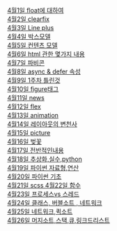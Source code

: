 <a href="https://github.com/hbsowo58/FastCampus_Summary/blob/master/README/2019-04/0401.md"> 4월1일 float에 대하여 <br>
<a href="https://github.com/hbsowo58/FastCampus_Summary/blob/master/README/2019-04/0402.md"> 4월2일 clearfix  <br>
<a href="https://github.com/hbsowo58/FastCampus_Summary/blob/master/README/2019-04/0403.md"> 4월3일 Line plus  <br>
<a href="https://github.com/hbsowo58/FastCampus_Summary/blob/master/README/2019-04/0404.md"> 4월4일 박스모델 <br>
<a href="https://github.com/hbsowo58/FastCampus_Summary/blob/master/README/2019-04/2019-04/0405.md"> 4월5일 컨텐츠 모델 <br>
<a href="https://github.com/hbsowo58/FastCampus_Summary/blob/master/README/2019-04/0406.md"> 4월6일 html 관한 몇가지 내용 <br>
<a href="https://github.com/hbsowo58/FastCampus_Summary/blob/master/README/2019-04/0407.md"> 4월7일 파비콘 <br>
<a href="https://github.com/hbsowo58/FastCampus_Summary/blob/master/README/2019-04/0408.md"> 4월8일 async & defer 속성 <br>
<a href="https://github.com/hbsowo58/FastCampus_Summary/blob/master/README/2019-04/0409.md"> 4월9일 1주차 틀린것  <br>
<a href="https://github.com/hbsowo58/FastCampus_Summary/blob/master/README/2019-04/0410.md"> 4월10일 figure태그  <br>
<a href="https://github.com/hbsowo58/FastCampus_Summary/blob/master/README/2019-04/0411.md"> 4월11일 news   <br>
<a href="https://github.com/hbsowo58/FastCampus_Summary/blob/master/README/2019-04/0412.md"> 4월12일 flex  <br>
<a href="https://github.com/hbsowo58/FastCampus_Summary/blob/master/README/2019-04/0413.md"> 4월13일 animation  <br>
<a href="https://github.com/hbsowo58/FastCampus_Summary/blob/master/README/2019-04/0414.md"> 4월14일 레이아웃의 변천사  <br>
<a href="https://github.com/hbsowo58/FastCampus_Summary/blob/master/README/2019-04/0415.md"> 4월15일 picture  <br>
<a href="https://github.com/hbsowo58/FastCampus_Summary/blob/master/README/2019-04/0416.md"> 4월16일 벚꽃 <br>
<a href="https://github.com/hbsowo58/FastCampus_Summary/blob/master/README/2019-04/0417.md"> 4월17일 전반적인내용 <br>
<a href="https://github.com/hbsowo58/FastCampus_Summary/blob/master/README/2019-04/0418.md"> 4월18일 추상화,실수,python<br>
<a href="https://github.com/hbsowo58/FastCampus_Summary/blob/master/README/2019-04/0419.md"> 4월19일 파이썬 자료형,연산<br>
<a href="https://github.com/hbsowo58/FastCampus_Summary/blob/master/README/2019-04/0420.md"> 4월20일 파이썬 기초 <br>
<a href="https://github.com/hbsowo58/FastCampus_Summary/blob/master/README/2019-04/0421.md"> 4월21일 scss
<a href="https://github.com/hbsowo58/FastCampus_Summary/blob/master/README/2019-04/0422.md"> 4월22일 함수<br> 
<a href="https://github.com/hbsowo58/FastCampus_Summary/blob/master/README/2019-04/0423.md"> 4월23일 프로세스vs 스레드 <br>
<a href="https://github.com/hbsowo58/FastCampus_Summary/blob/master/README/2019-04/0424.md"> 4월24일 클래스, 버블소트 , 네트워크<br>
<a href="https://github.com/hbsowo58/FastCampus_Summary/blob/master/README/2019-04/0425.md"> 4월25일 네트워크,퀵소트<br>
<a href="https://github.com/hbsowo58/FastCampus_Summary/blob/master/README/2019-04/0426.md"> 4월26일 머지소트,스택,큐,링크드리스트 <br>

